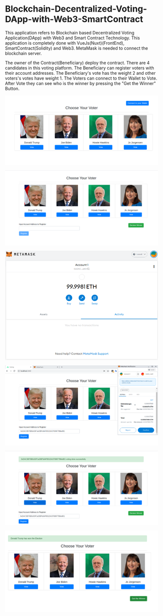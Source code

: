 # Blockchain-Decentralized-Voting-DApp-with-Web3-SmartContract

This application refers to Blockchain based Decentralized Voting Application(DApp) with Web3 and Smart Contract Technology. This application is completely done with VueJs(Nuxt)(FrontEnd), SmartContract(Solidity) and Web3. MetaMask is needed to connect the blockchain server.

The owner of the Contract(Beneficiary) deploy the contract. There are 4 candidates in this voting platform. The Beneficiary can register voters with their account addresses. The Beneficiary's vote has the weight 2 and  other voters's votes have weight 1. The Voters can connect to their Wallet to Vote. After Vote they can see who is the winner by pressing the "Get the Winner" Button.


![Screenshot](./Screenshots/5.png)

![Screenshot](./Screenshots/1.png)

![Screenshot](./Screenshots/2.png)

![Screenshot](./Screenshots/3.png)

![Screenshot](./Screenshots/4.png)

![Screenshot](./Screenshots/6.png)



